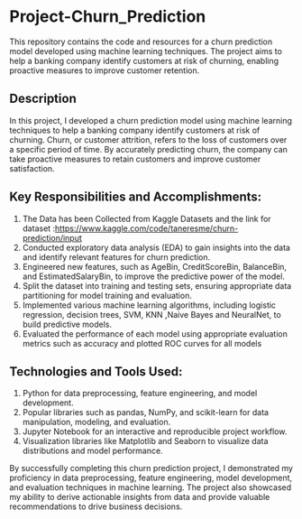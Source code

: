 # Project-Churn_Prediction
This repository contains the code and resources for a churn prediction model developed using machine learning techniques. The project aims to help a banking company identify customers at risk of churning, enabling proactive measures to improve customer retention.

## Description
In this project, I developed a churn prediction model using machine learning techniques to help a banking company identify customers at risk of churning. Churn, or customer attrition, refers to the loss of customers over a specific period of time. By accurately predicting churn, the company can take proactive measures to retain customers and improve customer satisfaction.

## Key Responsibilities and Accomplishments:
1. The Data has been Collected from Kaggle Datasets and the link for dataset :https://www.kaggle.com/code/taneresme/churn-prediction/input
2. Conducted exploratory data analysis (EDA) to gain insights into the data and identify relevant features for churn prediction.
3. Engineered new features, such as AgeBin, CreditScoreBin, BalanceBin, and EstimatedSalaryBin, to improve the predictive power of the model.
4. Split the dataset into training and testing sets, ensuring appropriate data partitioning for model training and evaluation.
5. Implemented various machine learning algorithms, including logistic regression, decision trees, SVM, KNN ,Naive Bayes and NeuralNet, to build predictive models.
6. Evaluated the performance of each model using appropriate evaluation metrics such as accuracy and plotted ROC curves for all models

## Technologies and Tools Used:
1. Python for data preprocessing, feature engineering, and model development.
2. Popular libraries such as pandas, NumPy, and scikit-learn for data manipulation, modeling, and evaluation.
3. Jupyter Notebook for an interactive and reproducible project workflow.
4. Visualization libraries like Matplotlib and Seaborn to visualize data distributions and model performance.

By successfully completing this churn prediction project, I demonstrated my proficiency in data preprocessing, feature engineering, model development, and evaluation techniques in machine learning. The project also showcased my ability to derive actionable insights from data and provide valuable recommendations to drive business decisions.
